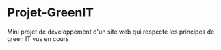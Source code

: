 # Projet-GreenIT
Mini projet de développement d'un site web qui respecte les principes de green IT vus en cours 
